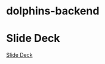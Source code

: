 # dolphins-backend

# Slide Deck

[Slide Deck](https://docs.google.com/presentation/d/1Med0m6-C9CqLbqXNDTHtNYJ2_0rDmPgwNoPVLU0qSkA/edit?usp=sharing)
